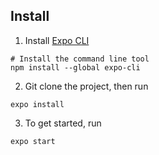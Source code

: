 ## Install

1. Install [Expo CLI](https://docs.expo.dev/get-started/installation/)

```
# Install the command line tool
npm install --global expo-cli
```

2. Git clone the project, then run

```
expo install
```

3. To get started, run

```
expo start
```